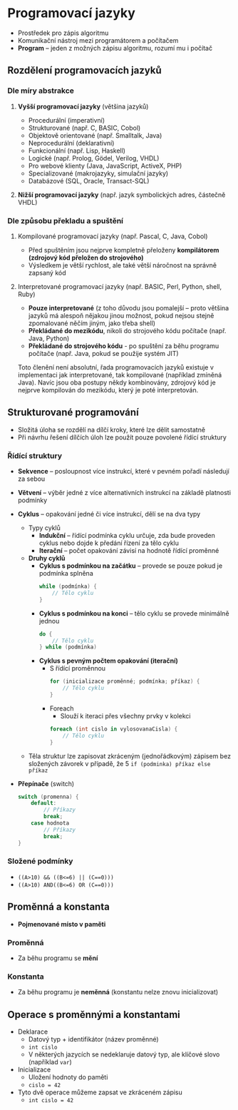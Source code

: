 # Programovací jazyky
- Prostředek pro zápis algoritmu
- Komunikační nástroj mezi programátorem a počítačem
- **Program** – jeden z možných zápisu algoritmu, rozumí mu i počítač

## Rozdělení programovacích jazyků

### Dle míry abstrakce
1. **Vyšší programovací jazyky** (většina jazyků)
	- Procedurální (imperativní) 
	- Strukturované (např. C, BASIC, Cobol) 
	- Objektově orientované (např. Smalltalk, Java) 
	- Neprocedurální (deklarativní) 
	- Funkcionální (např. Lisp, Haskell)
	- Logické (např. Prolog, Gödel, Verilog, VHDL)
	- Pro webové klienty (Java, JavaScript, ActiveX, PHP)
	- Specializované (makrojazyky, simulační jazyky)
    - Databázové (SQL, Oracle, Transact-SQL)

1. **Nižší programovací jazyky** (např. jazyk symbolických adres, částečně VHDL) 

### Dle způsobu překladu a spuštění
1. Kompilované programovací jazyky (např. Pascal, C, Java, Cobol) 
	- Před spuštěním jsou nejprve kompletně přeloženy **kompilátorem (zdrojový kód přeložen do strojového)**
	- Výsledkem je větší rychlost, ale také větší náročnost na správně 	zapsaný kód 
1. Interpretované programovací jazyky (např. BASIC, Perl, Python, shell, Ruby) 
	- **Pouze interpretované** (z toho důvodu jsou pomalejší – proto většina jazyků má alespoň nějakou jinou možnost, pokud nejsou stejně zpomalované něčím jiným, jako třeba shell) 
	- **Překládané do mezikódu**, nikoli do strojového kódu počítače (např. Java, Python) 
	- **Překládané do strojového kódu** - po spuštění za běhu programu počítače (např. Java, pokud se použije systém JIT) 

	Toto členění není absolutní, řada programovacích jazyků existuje v implementaci jak interpretované, tak kompilované (například zmíněná Java). Navíc jsou oba postupy někdy kombinovány, zdrojový kód je nejprve kompilován do mezikódu, který je poté interpretován.

## Strukturované programování
- Složitá úloha se rozdělí na dílčí kroky, které lze dělit samostatně
- Při návrhu řešení dílčích úloh lze použít pouze povolené řídící struktury

### Řídící struktury
- **Sekvence** – posloupnost více instrukcí, které v pevném pořadí následují za sebou
- **Větvení** – výběr jedné z více alternativních instrukcí na základě platnosti podmínky
- **Cyklus** – opakování jedné či více instrukcí, dělí se na dva typy
	- Typy cyklů
		- **Indukční** – řídící podmínka cyklu určuje, zda bude proveden cyklus nebo dojde k předání řízení za tělo cyklu
		- **Iterační** – počet opakování závisí na hodnotě řídící proměnné
	- **Druhy cyklů**
		- **Cyklus s podmínkou na začátku** – provede se pouze pokud je podmínka splněna
			```cs
			while (podmínka) {
				// Tělo cyklu
			}
			```
		- **Cyklus s podmínkou na konci** – tělo cyklu se provede minimálně jednou
			```cs
			do {
				// Tělo cyklu
			} while (podmínka)
			```
		- **Cyklus s pevným počtem opakování (iterační)**
			- S řídící proměnnou
				```cs
				for (inicializace proměnné; podmínka; příkaz) {
					// Tělo cyklu
				}
				```
			- Foreach
				- Slouží k iteraci přes všechny prvky v kolekci
				```cs
				foreach (int cislo in vylosovanaCisla) {
					// Tělo cyklu
				}
				```
	- Těla struktur lze zapisovat zkráceným (jednořádkovým) zápisem bez složených závorek v případě, že 5
		`if (podminka) příkaz else příkaz`
		 
- **Přepínače** (switch)
	```cs
	switch (promenna) {
		default:
			// Příkazy
			break;
		case hodnota
			// Příkazy
			break;
	}
	```

### Složené podmínky

- `((A>10) && ((B<=6) || (C==0)))`
- `((A>10) AND((B<=6) OR (C==0)))`

## Proměnná a konstanta
- **Pojmenované místo v paměti**

### Proměnná
- Za běhu programu se **mění**

### Konstanta
- Za běhu programu je **neměnná** (konstantu nelze znovu inicializovat)

## Operace s proměnnými a konstantami
- Deklarace
	- Datový typ + identifikátor (název proměnné)
	- `int cislo`
	- V některých jazycích se nedeklaruje datový typ, ale klíčové slovo (například `var`)
- Inicializace
	- Uložení hodnoty do paměti
	- `cislo = 42`
- Tyto dvě operace můžeme zapsat ve zkráceném zápisu
	- `int cislo = 42`
